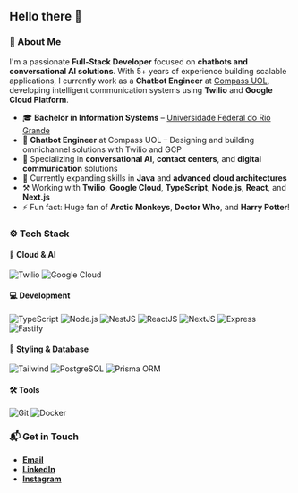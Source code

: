 ## Hello there 👋

### 🤔 About Me
I'm a passionate **Full-Stack Developer** focused on **chatbots and conversational AI solutions**. With 5+ years of experience building scalable applications, I currently work as a **Chatbot Engineer** at [Compass UOL](https://compass.uol/en/home/), developing intelligent communication systems using **Twilio** and **Google Cloud Platform**.

* 🎓 **Bachelor in Information Systems** – [Universidade Federal do Rio Grande](https://www.furg.br/en/)
* 🏢 **Chatbot Engineer** at Compass UOL – Designing and building omnichannel solutions with Twilio and GCP
* 🤖 Specializing in **conversational AI**, **contact centers**, and **digital communication** solutions
* 🌱 Currently expanding skills in **Java** and **advanced cloud architectures**
* ⚒️ Working with **Twilio**, **Google Cloud**, **TypeScript**, **Node.js**, **React**, and **Next.js**
* ⚡ Fun fact: Huge fan of **Arctic Monkeys**, **Doctor Who**, and **Harry Potter**!


### ⚙️ Tech Stack

#### 🤖 Cloud & AI
![Twilio](https://img.shields.io/badge/-Twilio-05122A?style=flat&logo=twilio)
![Google Cloud](https://img.shields.io/badge/-Google%20Cloud-05122A?style=flat&logo=google%20cloud)

#### 💻 Development
![TypeScript](https://img.shields.io/badge/-TypeScript-05122A?style=flat&logo=typescript)
![Node.js](https://img.shields.io/badge/-Node.js-05122A?style=flat&logo=node.js)
![NestJS](https://img.shields.io/badge/-NestJS-05122A?style=flat&logo=nestjs)
![ReactJS](https://img.shields.io/badge/-ReactJS-05122A?style=flat&logo=react)
![NextJS](https://img.shields.io/badge/-Next.js-05122A?style=flat&logo=next.js)
![Express](https://img.shields.io/badge/-Express-05122A?style=flat&logo=express)
![Fastify](https://img.shields.io/badge/-Fastify-05122A?style=flat&logo=fastify)

#### 🎨 Styling & Database
![Tailwind](https://img.shields.io/badge/-Tailwind_CSS-05122A?style=flat&logo=tailwind-css)
![PostgreSQL](https://img.shields.io/badge/-PostgreSQL-05122A?style=flat&logo=postgresql)
![Prisma ORM](https://img.shields.io/badge/-Prisma_ORM-05122A?style=flat&logo=prisma)

#### 🛠️ Tools
![Git](https://img.shields.io/badge/-Git-05122A?style=flat&logo=git)
![Docker](https://img.shields.io/badge/-Docker-05122A?style=flat&logo=docker)

### 📬 Get in Touch
* **[Email](mailto:samuel_gomes26@hotmail.com)**
* **[LinkedIn](https://linkedin.com/in/samuelgomes0/)**
* **[Instagram](https://instagram.com/samuelgomes0)**
